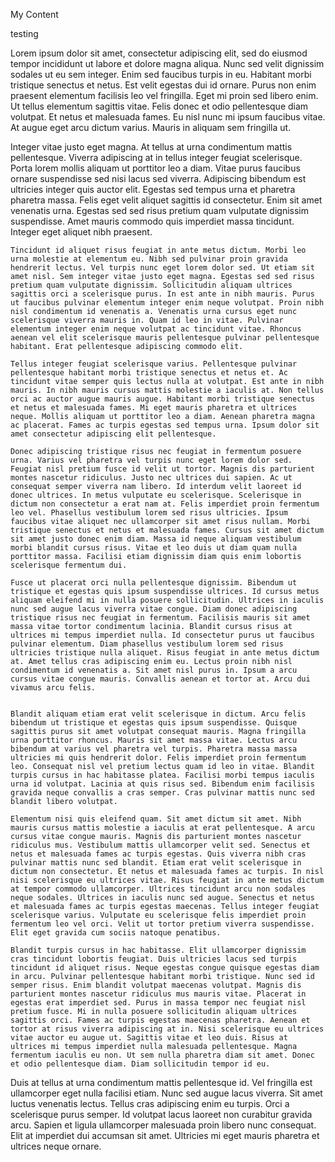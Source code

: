 My Content

testing

Lorem ipsum dolor sit amet, consectetur adipiscing elit, sed do eiusmod tempor incididunt ut labore et dolore magna aliqua. Nunc sed velit dignissim sodales ut eu sem integer. Enim sed faucibus turpis in eu. Habitant morbi tristique senectus et netus. Est velit egestas dui id ornare. Purus non enim praesent elementum facilisis leo vel fringilla. Eget mi proin sed libero enim. Ut tellus elementum sagittis vitae. Felis donec et odio pellentesque diam volutpat. Et netus et malesuada fames. Eu nisl nunc mi ipsum faucibus vitae. At augue eget arcu dictum varius. Mauris in aliquam sem fringilla ut.

Integer vitae justo eget magna. At tellus at urna condimentum mattis pellentesque. Viverra adipiscing at in tellus integer feugiat scelerisque. Porta lorem mollis aliquam ut porttitor leo a diam. Vitae purus faucibus ornare suspendisse sed nisi lacus sed viverra. Adipiscing bibendum est ultricies integer quis auctor elit. Egestas sed tempus urna et pharetra pharetra massa. Felis eget velit aliquet sagittis id consectetur. Enim sit amet venenatis urna. Egestas sed sed risus pretium quam vulputate dignissim suspendisse. Amet mauris commodo quis imperdiet massa tincidunt. Integer eget aliquet nibh praesent.

```shell
Tincidunt id aliquet risus feugiat in ante metus dictum. Morbi leo urna molestie at elementum eu. Nibh sed pulvinar proin gravida hendrerit lectus. Vel turpis nunc eget lorem dolor sed. Ut etiam sit amet nisl. Sem integer vitae justo eget magna. Egestas sed sed risus pretium quam vulputate dignissim. Sollicitudin aliquam ultrices sagittis orci a scelerisque purus. In est ante in nibh mauris. Purus ut faucibus pulvinar elementum integer enim neque volutpat. Proin nibh nisl condimentum id venenatis a. Venenatis urna cursus eget nunc scelerisque viverra mauris in. Quam id leo in vitae. Pulvinar elementum integer enim neque volutpat ac tincidunt vitae. Rhoncus aenean vel elit scelerisque mauris pellentesque pulvinar pellentesque habitant. Erat pellentesque adipiscing commodo elit.

Tellus integer feugiat scelerisque varius. Pellentesque pulvinar pellentesque habitant morbi tristique senectus et netus et. Ac tincidunt vitae semper quis lectus nulla at volutpat. Est ante in nibh mauris. In nibh mauris cursus mattis molestie a iaculis at. Non tellus orci ac auctor augue mauris augue. Habitant morbi tristique senectus et netus et malesuada fames. Mi eget mauris pharetra et ultrices neque. Mollis aliquam ut porttitor leo a diam. Aenean pharetra magna ac placerat. Fames ac turpis egestas sed tempus urna. Ipsum dolor sit amet consectetur adipiscing elit pellentesque.

Donec adipiscing tristique risus nec feugiat in fermentum posuere urna. Varius vel pharetra vel turpis nunc eget lorem dolor sed. Feugiat nisl pretium fusce id velit ut tortor. Magnis dis parturient montes nascetur ridiculus. Justo nec ultrices dui sapien. Ac ut consequat semper viverra nam libero. Id interdum velit laoreet id donec ultrices. In metus vulputate eu scelerisque. Scelerisque in dictum non consectetur a erat nam at. Felis imperdiet proin fermentum leo vel. Phasellus vestibulum lorem sed risus ultricies. Ipsum faucibus vitae aliquet nec ullamcorper sit amet risus nullam. Morbi tristique senectus et netus et malesuada fames. Cursus sit amet dictum sit amet justo donec enim diam. Massa id neque aliquam vestibulum morbi blandit cursus risus. Vitae et leo duis ut diam quam nulla porttitor massa. Facilisi etiam dignissim diam quis enim lobortis scelerisque fermentum dui.

Fusce ut placerat orci nulla pellentesque dignissim. Bibendum ut tristique et egestas quis ipsum suspendisse ultrices. Id cursus metus aliquam eleifend mi in nulla posuere sollicitudin. Ultrices in iaculis nunc sed augue lacus viverra vitae congue. Diam donec adipiscing tristique risus nec feugiat in fermentum. Facilisis mauris sit amet massa vitae tortor condimentum lacinia. Blandit cursus risus at ultrices mi tempus imperdiet nulla. Id consectetur purus ut faucibus pulvinar elementum. Diam phasellus vestibulum lorem sed risus ultricies tristique nulla aliquet. Risus feugiat in ante metus dictum at. Amet tellus cras adipiscing enim eu. Lectus proin nibh nisl condimentum id venenatis a. Sit amet nisl purus in. Ipsum a arcu cursus vitae congue mauris. Convallis aenean et tortor at. Arcu dui vivamus arcu felis.


Blandit aliquam etiam erat velit scelerisque in dictum. Arcu felis bibendum ut tristique et egestas quis ipsum suspendisse. Quisque sagittis purus sit amet volutpat consequat mauris. Magna fringilla urna porttitor rhoncus. Mauris sit amet massa vitae. Lectus arcu bibendum at varius vel pharetra vel turpis. Pharetra massa massa ultricies mi quis hendrerit dolor. Felis imperdiet proin fermentum leo. Consequat nisl vel pretium lectus quam id leo in vitae. Blandit turpis cursus in hac habitasse platea. Facilisi morbi tempus iaculis urna id volutpat. Lacinia at quis risus sed. Bibendum enim facilisis gravida neque convallis a cras semper. Cras pulvinar mattis nunc sed blandit libero volutpat.

Elementum nisi quis eleifend quam. Sit amet dictum sit amet. Nibh mauris cursus mattis molestie a iaculis at erat pellentesque. A arcu cursus vitae congue mauris. Magnis dis parturient montes nascetur ridiculus mus. Vestibulum mattis ullamcorper velit sed. Senectus et netus et malesuada fames ac turpis egestas. Quis viverra nibh cras pulvinar mattis nunc sed blandit. Etiam erat velit scelerisque in dictum non consectetur. Et netus et malesuada fames ac turpis. In nisl nisi scelerisque eu ultrices vitae. Risus feugiat in ante metus dictum at tempor commodo ullamcorper. Ultrices tincidunt arcu non sodales neque sodales. Ultrices in iaculis nunc sed augue. Senectus et netus et malesuada fames ac turpis egestas maecenas. Tellus integer feugiat scelerisque varius. Vulputate eu scelerisque felis imperdiet proin fermentum leo vel orci. Velit ut tortor pretium viverra suspendisse. Elit eget gravida cum sociis natoque penatibus.

Blandit turpis cursus in hac habitasse. Elit ullamcorper dignissim cras tincidunt lobortis feugiat. Duis ultricies lacus sed turpis tincidunt id aliquet risus. Neque egestas congue quisque egestas diam in arcu. Pulvinar pellentesque habitant morbi tristique. Nunc sed id semper risus. Enim blandit volutpat maecenas volutpat. Magnis dis parturient montes nascetur ridiculus mus mauris vitae. Placerat in egestas erat imperdiet sed. Purus in massa tempor nec feugiat nisl pretium fusce. Mi in nulla posuere sollicitudin aliquam ultrices sagittis orci. Fames ac turpis egestas maecenas pharetra. Aenean et tortor at risus viverra adipiscing at in. Nisi scelerisque eu ultrices vitae auctor eu augue ut. Sagittis vitae et leo duis. Risus at ultrices mi tempus imperdiet nulla malesuada pellentesque. Magna fermentum iaculis eu non. Ut sem nulla pharetra diam sit amet. Donec et odio pellentesque diam. Diam sollicitudin tempor id eu.
```

Duis at tellus at urna condimentum mattis pellentesque id. Vel fringilla est ullamcorper eget nulla facilisi etiam. Nunc sed augue lacus viverra. Sit amet luctus venenatis lectus. Tellus cras adipiscing enim eu turpis. Orci a scelerisque purus semper. Id volutpat lacus laoreet non curabitur gravida arcu. Sapien et ligula ullamcorper malesuada proin libero nunc consequat. Elit at imperdiet dui accumsan sit amet. Ultricies mi eget mauris pharetra et ultrices neque ornare.
